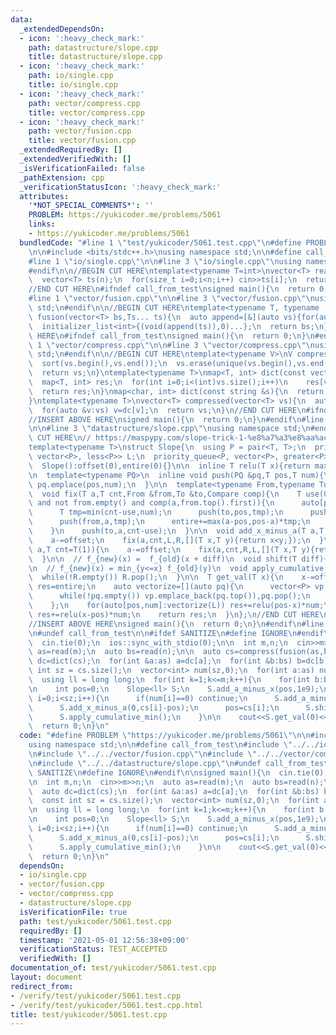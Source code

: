 ```yaml
---
data:
  _extendedDependsOn:
  - icon: ':heavy_check_mark:'
    path: datastructure/slope.cpp
    title: datastructure/slope.cpp
  - icon: ':heavy_check_mark:'
    path: io/single.cpp
    title: io/single.cpp
  - icon: ':heavy_check_mark:'
    path: vector/compress.cpp
    title: vector/compress.cpp
  - icon: ':heavy_check_mark:'
    path: vector/fusion.cpp
    title: vector/fusion.cpp
  _extendedRequiredBy: []
  _extendedVerifiedWith: []
  _isVerificationFailed: false
  _pathExtension: cpp
  _verificationStatusIcon: ':heavy_check_mark:'
  attributes:
    '*NOT_SPECIAL_COMMENTS*': ''
    PROBLEM: https://yukicoder.me/problems/5061
    links:
    - https://yukicoder.me/problems/5061
  bundledCode: "#line 1 \"test/yukicoder/5061.test.cpp\"\n#define PROBLEM \"https://yukicoder.me/problems/5061\"\
    \n\n#include <bits/stdc++.h>\nusing namespace std;\n\n#define call_from_test\n\
    #line 1 \"io/single.cpp\"\n\n#line 3 \"io/single.cpp\"\nusing namespace std;\n\
    #endif\n\n//BEGIN CUT HERE\ntemplate<typename T=int>\nvector<T> read(size_t n){\n\
    \  vector<T> ts(n);\n  for(size_t i=0;i<n;i++) cin>>ts[i];\n  return ts;\n}\n\
    //END CUT HERE\n#ifndef call_from_test\nsigned main(){\n  return 0;\n}\n#endif\n\
    #line 1 \"vector/fusion.cpp\"\n\n#line 3 \"vector/fusion.cpp\"\nusing namespace\
    \ std;\n#endif\n\n//BEGIN CUT HERE\ntemplate<typename T, typename ...Ts>\nvector<T>\
    \ fusion(vector<T> bs,Ts... ts){\n  auto append=[&](auto vs){for(auto v:vs) bs.emplace_back(v);};\n\
    \  initializer_list<int>{(void(append(ts)),0)...};\n  return bs;\n}\n//END CUT\
    \ HERE\n#ifndef call_from_test\nsigned main(){\n  return 0;\n}\n#endif\n#line\
    \ 1 \"vector/compress.cpp\"\n\n#line 3 \"vector/compress.cpp\"\nusing namespace\
    \ std;\n#endif\n\n//BEGIN CUT HERE\ntemplate<typename V>\nV compress(V vs){\n\
    \  sort(vs.begin(),vs.end());\n  vs.erase(unique(vs.begin(),vs.end()),vs.end());\n\
    \  return vs;\n}\ntemplate<typename T>\nmap<T, int> dict(const vector<T> &vs){\n\
    \  map<T, int> res;\n  for(int i=0;i<(int)vs.size();i++)\n    res[vs[i]]=i;\n\
    \  return res;\n}\nmap<char, int> dict(const string &s){\n  return dict(vector<char>(s.begin(),s.end()));\n\
    }\ntemplate<typename T>\nvector<T> compressed(vector<T> vs){\n  auto dc=dict(compress(vs));\n\
    \  for(auto &v:vs) v=dc[v];\n  return vs;\n}\n//END CUT HERE\n#ifndef call_from_test\n\
    //INSERT ABOVE HERE\nsigned main(){\n  return 0;\n}\n#endif\n#line 1 \"datastructure/slope.cpp\"\
    \n\n#line 3 \"datastructure/slope.cpp\"\nusing namespace std;\n#endif\n//BEGIN\
    \ CUT HERE\n// https://maspypy.com/slope-trick-1-%e8%a7%a3%e8%aa%ac%e7%b7%a8\n\
    template<typename T>\nstruct Slope{\n  using P = pair<T, T>;\n  priority_queue<P,\
    \ vector<P>, less<P>> L;\n  priority_queue<P, vector<P>, greater<P>> R;\n  T offset,entire;\n\
    \  Slope():offset(0),entire(0){}\n\n  inline T relu(T x){return max<T>(0,x);}\n\
    \n  template<typename PQ>\n  inline void push(PQ &pq,T pos,T num){\n    if(num!=T(0))\
    \ pq.emplace(pos,num);\n  }\n\n  template<typename From,typename To,typename Compare>\n\
    \  void fix(T a,T cnt,From &from,To &to,Compare comp){\n    T use(0);\n    while(use<cnt\
    \ and not from.empty() and comp(a,from.top().first)){\n      auto[pos,num]=from.top();from.pop();\n\
    \      T tmp=min(cnt-use,num);\n      push(to,pos,tmp);\n      push(from,pos,relu(num-tmp));\n\
    \      push(from,a,tmp);\n      entire+=max(a-pos,pos-a)*tmp;\n      use+=tmp;\n\
    \    }\n    push(to,a,cnt-use);\n  }\n\n  void add_x_minus_a(T a,T cnt=T(1)){\n\
    \    a-=offset;\n    fix(a,cnt,L,R,[](T x,T y){return x<y;});\n  }\n\n  void add_a_minus_x(T\
    \ a,T cnt=T(1)){\n    a-=offset;\n    fix(a,cnt,R,L,[](T x,T y){return x>y;});\n\
    \  }\n\n  // f_{new}(x) =  f_{old}(x + diff)\n  void shift(T diff){offset-=diff;}\n\
    \n  // f_{new}(x) = min_{y<=x} f_{old}(y)\n  void apply_cumulative_min(){\n  \
    \  while(!R.empty()) R.pop();\n  }\n\n  T get_val(T x){\n    x-=offset;\n    T\
    \ res=entire;\n    auto vectorize=[](auto pq){\n      vector<P> vp;\n      vp.reserve(pq.size());\n\
    \      while(!pq.empty()) vp.emplace_back(pq.top()),pq.pop();\n      return vp;\n\
    \    };\n    for(auto[pos,num]:vectorize(L)) res+=relu(pos-x)*num;\n    for(auto[pos,num]:vectorize(R))\
    \ res+=relu(x-pos)*num;\n    return res;\n  }\n};\n//END CUT HERE\n#ifndef call_from_test\n\
    //INSERT ABOVE HERE\nsigned main(){\n  return 0;\n}\n#endif\n#line 11 \"test/yukicoder/5061.test.cpp\"\
    \n#undef call_from_test\n\n#ifdef SANITIZE\n#define IGNORE\n#endif\n\nsigned main(){\n\
    \  cin.tie(0);\n  ios::sync_with_stdio(0);\n\n  int m,n;\n  cin>>m>>n;\n  auto\
    \ as=read(m);\n  auto bs=read(n);\n\n  auto cs=compress(fusion(as,bs));\n  auto\
    \ dc=dict(cs);\n  for(int &a:as) a=dc[a];\n  for(int &b:bs) b=dc[b];\n\n  const\
    \ int sz = cs.size();\n  vector<int> num(sz,0);\n  for(int a:as) num[a]--;\n\n\
    \  using ll = long long;\n  for(int k=1;k<=m;k++){\n    for(int b:bs) num[b]++;\n\
    \n    int pos=0;\n    Slope<ll> S;\n    S.add_a_minus_x(pos,1e9);\n    for(int\
    \ i=0;i<sz;i++){\n      if(num[i]==0) continue;\n      S.add_a_minus_x(0,cs[i]-pos);\n\
    \      S.add_x_minus_a(0,cs[i]-pos);\n      pos=cs[i];\n      S.shift(num[i]);\n\
    \      S.apply_cumulative_min();\n    }\n\n    cout<<S.get_val(0)<<'\\n';\n  }\n\
    \  return 0;\n}\n"
  code: "#define PROBLEM \"https://yukicoder.me/problems/5061\"\n\n#include <bits/stdc++.h>\n\
    using namespace std;\n\n#define call_from_test\n#include \"../../io/single.cpp\"\
    \n#include \"../../vector/fusion.cpp\"\n#include \"../../vector/compress.cpp\"\
    \n#include \"../../datastructure/slope.cpp\"\n#undef call_from_test\n\n#ifdef\
    \ SANITIZE\n#define IGNORE\n#endif\n\nsigned main(){\n  cin.tie(0);\n  ios::sync_with_stdio(0);\n\
    \n  int m,n;\n  cin>>m>>n;\n  auto as=read(m);\n  auto bs=read(n);\n\n  auto cs=compress(fusion(as,bs));\n\
    \  auto dc=dict(cs);\n  for(int &a:as) a=dc[a];\n  for(int &b:bs) b=dc[b];\n\n\
    \  const int sz = cs.size();\n  vector<int> num(sz,0);\n  for(int a:as) num[a]--;\n\
    \n  using ll = long long;\n  for(int k=1;k<=m;k++){\n    for(int b:bs) num[b]++;\n\
    \n    int pos=0;\n    Slope<ll> S;\n    S.add_a_minus_x(pos,1e9);\n    for(int\
    \ i=0;i<sz;i++){\n      if(num[i]==0) continue;\n      S.add_a_minus_x(0,cs[i]-pos);\n\
    \      S.add_x_minus_a(0,cs[i]-pos);\n      pos=cs[i];\n      S.shift(num[i]);\n\
    \      S.apply_cumulative_min();\n    }\n\n    cout<<S.get_val(0)<<'\\n';\n  }\n\
    \  return 0;\n}\n"
  dependsOn:
  - io/single.cpp
  - vector/fusion.cpp
  - vector/compress.cpp
  - datastructure/slope.cpp
  isVerificationFile: true
  path: test/yukicoder/5061.test.cpp
  requiredBy: []
  timestamp: '2021-05-01 12:56:38+09:00'
  verificationStatus: TEST_ACCEPTED
  verifiedWith: []
documentation_of: test/yukicoder/5061.test.cpp
layout: document
redirect_from:
- /verify/test/yukicoder/5061.test.cpp
- /verify/test/yukicoder/5061.test.cpp.html
title: test/yukicoder/5061.test.cpp
---
```

